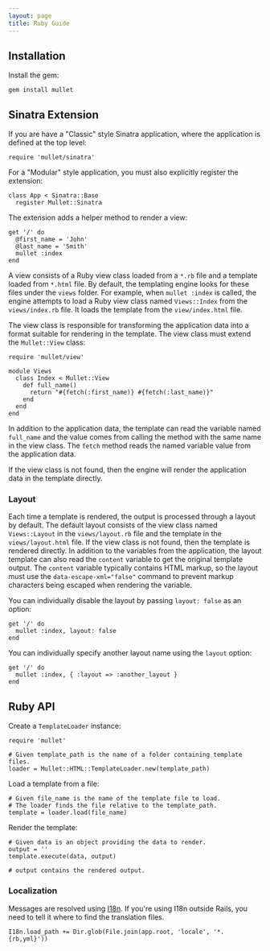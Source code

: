 ```yaml
---
layout: page
title: Ruby Guide
---
```


## Installation

Install the gem:

    gem install mullet


## Sinatra Extension

If you are have a "Classic" style Sinatra application, where the application is
defined at the top level:

    require 'mullet/sinatra'

For a "Modular" style application, you must also explicitly register the
extension:

    class App < Sinatra::Base
      register Mullet::Sinatra

The extension adds a helper method to render a view:

    get '/' do
      @first_name = 'John'
      @last_name = 'Smith'
      mullet :index
    end

A view consists of a Ruby view class loaded from a `*.rb` file and a template
loaded from `*.html` file.  By default, the templating engine looks for these
files under the `views` folder.  For example, when `mullet :index` is called,
the engine attempts to load a Ruby view class named `Views::Index` from the
`views/index.rb` file.  It loads the template from the `view/index.html` file.

The view class is responsible for transforming the application data into a
format suitable for rendering in the template.  The view class must extend the
`Mullet::View` class:

    require 'mullet/view'

    module Views
      class Index < Mullet::View
        def full_name()
          return "#{fetch(:first_name)} #{fetch(:last_name)}"
        end
      end
    end

In addition to the application data, the template can read the variable named
`full_name` and the value comes from calling the method with the same name in
the view class.  The `fetch` method reads the named variable value from the
application data.

If the view class is not found, then the engine will render the application
data in the template directly.


### Layout

Each time a template is rendered, the output is processed through a layout by
default.  The default layout consists of the view class named `Views::Layout`
in the `views/layout.rb` file and the template in the `views/layout.html` file.
If the view class is not found, then the template is rendered directly.   In
addition to the variables from the application, the layout template can also
read the `content` variable to get the original template output.  The `content`
variable typically contains HTML markup, so the layout must use the
`data-escape-xml="false"` command to prevent markup characters being escaped
when rendering the variable.

You can individually disable the layout by passing `layout: false` as an option:

    get '/' do
      mullet :index, layout: false
    end

You can individually specify another layout name using the `layout` option:

    get '/' do
      mullet :index, { :layout => :another_layout }
    end


## Ruby API

Create a `TemplateLoader` instance:

    require 'mullet'

    # Given template_path is the name of a folder containing template files.
    loader = Mullet::HTML::TemplateLoader.new(template_path)

Load a template from a file:

    # Given file_name is the name of the template file to load.
    # The loader finds the file relative to the template_path.
    template = loader.load(file_name)

Render the template:

    # Given data is an object providing the data to render.
    output = ''
    template.execute(data, output)

    # output contains the rendered output.


### Localization

Messages are resolved using [I18n](https://github.com/svenfuchs/i18n).  If
you're using I18n outside Rails, you need to tell it where to find the
translation files.

    I18n.load_path += Dir.glob(File.join(app.root, 'locale', '*.{rb,yml}'))
